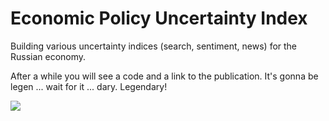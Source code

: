 # Economic Policy Uncertainty Index

Building various uncertainty indices (search, sentiment, news) for the Russian economy.


After a while you will see a code and a link to the publication. It's gonna be legen ... wait for it ... dary. Legendary! 

![](https://im0-tub-ru.yandex.net/i?id=f033aaa59b872371d0331e60a94f3177&n=13)
